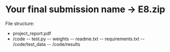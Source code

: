 # Your final submission name -> E8.zip 

File structure:

- project_report.pdf
- /code
-- test.py
-- weights
-- readme.txt
-- requirements.txt
-- /code/test_data
-- /code/results
